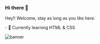 ### Hi there 👋

Hey!! Welcome, stay as long as you like here.

<p height="200px">- 🌱 Currently learning HTML & CSS</p>

<div>    
   <img allign="center" alt="banner" src="https://cdn.discordapp.com/attachments/893291803183304714/1078027781109194803/standard.gif">

</div>
